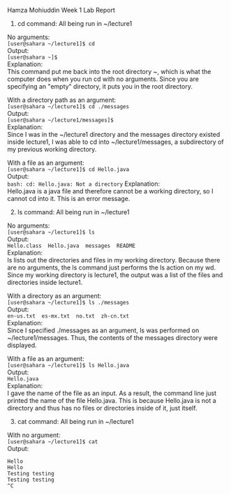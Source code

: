 Hamza Mohiuddin Week 1 Lab Report

1. cd command: All being run in ~/lecture1
   
No arguments:   
  ```[user@sahara ~/lecture1]$ cd```   
Output:  
  ```[user@sahara ~]$```  
Explanation:  
This command put me back into the root directory ~, which is what the computer does when you run cd with no arguments. Since you are specifying an "empty" directory, it puts you in the root directory.

With a directory path as an argument:    
  ```[user@sahara ~/lecture1]$ cd ./messages```  
Output:    
  ```[user@sahara ~/lecture1/messages]$```   
Explanation:    
Since I was in the ~/lecture1 directory and the messages directory existed inside lecture1, I was able to cd into ~/lecture1/messages, a subdirectory of my previous working directory. 

With a file as an argument:   
   ```[user@sahara ~/lecture1]$ cd Hello.java```   
Output:   
   ```bash: cd: Hello.java: Not a directory```
Explanation:  
Hello.java is a java file and therefore cannot be a working directory, so I cannot cd into it. This is an error message.

2. ls command: All being run in ~/lecture1

No arguments:  
```[user@sahara ~/lecture1]$ ls```   
Output:   
```Hello.class  Hello.java  messages  README```   
Explanation:   
ls lists out the directories and files in my working directory. Because there are no arguments, the ls command just performs the ls action on my wd. Since my working directory is lecture1, the output was a list of the files and directories inside lecture1.   

With a directory as an argument:   
```[user@sahara ~/lecture1]$ ls ./messages```   
Output:   
```en-us.txt  es-mx.txt  no.txt  zh-cn.txt```   
Explanation:   
Since I specified ./messages as an argument, ls was performed on ~/lecture1/messages. Thus, the contents of the messages directory were displayed.   

With a file as an argument:   
```[user@sahara ~/lecture1]$ ls Hello.java```   
Output:   
```Hello.java```    
Explanation:   
I gave the name of the file as an input. As a result, the command line just printed the name of the file Hello.java. This is because Hello.java is not a directory and thus has no files or directories inside of it, just itself.   

3. cat command: All being run in ~/lecture1

With no argument:   
```[user@sahara ~/lecture1]$ cat```   
Output: 
```
Hello
Hello
Testing testing
Testing testing
^C
```   
